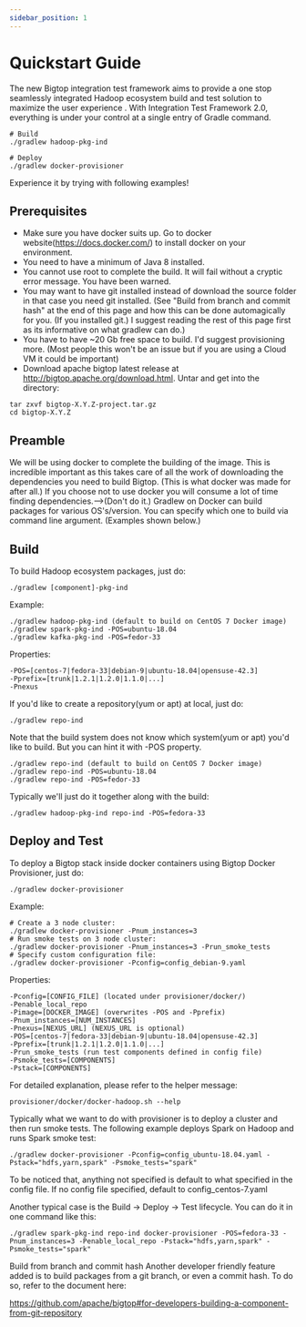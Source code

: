 ```yaml
---
sidebar_position: 1
---
```


# Quickstart Guide

The new Bigtop integration test framework aims to provide a one stop seamlessly integrated Hadoop ecosystem build and test solution to maximize the user experience . With Integration Test Framework 2.0, everything is under your control at a single entry of Gradle command.

```shell
# Build
./gradlew hadoop-pkg-ind

# Deploy
./gradlew docker-provisioner
```

Experience it by trying with following examples!

## Prerequisites
- Make sure you have docker suits up. Go to docker website(https://docs.docker.com/) to install docker on your environment. 
- You need to have a minimum of Java 8 installed.
- You cannot use root to complete the build.  It will fail without a cryptic error message.  You have been warned.
- You may want to have git installed instead of download the source folder in that case you need git installed. (See "Build from branch and commit hash" at the end of this page and how this can be done automagically for you.  (If you installed git.)  I suggest reading the rest of this page first as its informative on what gradlew can do.)
- You have to have ~20 Gb free space to build. I'd suggest provisioning more. (Most people this won't be an issue but if you are using a Cloud VM it could be important)
- Download apache bigtop latest release at http://bigtop.apache.org/download.html. Untar and get into the directory:

```shel
tar zxvf bigtop-X.Y.Z-project.tar.gz
cd bigtop-X.Y.Z
```

## Preamble
We will be using docker to complete the building of the image.  This is incredible important as this takes care of all the work of downloading the dependencies you need to build Bigtop. (This is what docker was made for after all.)  If you choose not to use docker you will consume a lot of time finding dependencies.-->(Don't do it.)  Gradlew on Docker can build packages for various OS's/version.  You can specify which one to build via command line argument. (Examples shown below.)

## Build
To build Hadoop ecosystem packages, just do:

```shell
./gradlew [component]-pkg-ind
```

Example:

```shell
./gradlew hadoop-pkg-ind (default to build on CentOS 7 Docker image)
./gradlew spark-pkg-ind -POS=ubuntu-18.04
./gradlew kafka-pkg-ind -POS=fedor-33
```

Properties:
```shell
-POS=[centos-7|fedora-33|debian-9|ubuntu-18.04|opensuse-42.3]
-Pprefix=[trunk|1.2.1|1.2.0|1.1.0|...]
-Pnexus
```

If you'd like to create a repository(yum or apt) at local, just do:

```shell
./gradlew repo-ind
```

Note that the build system does not know which system(yum or apt) you'd like to build. But you can hint it with -POS property.

```shell
./gradlew repo-ind (default to build on CentOS 7 Docker image)
./gradlew repo-ind -POS=ubuntu-18.04
./gradlew repo-ind -POS=fedor-33
```

Typically we'll just do it together along with the build:

```shell
./gradlew hadoop-pkg-ind repo-ind -POS=fedora-33
```

## Deploy and Test
To deploy a Bigtop stack inside docker containers using Bigtop Docker Provisioner, just do:

```shell
./gradlew docker-provisioner
```

Example:

```shell
# Create a 3 node cluster:
./gradlew docker-provisioner -Pnum_instances=3
# Run smoke tests on 3 node cluster:
./gradlew docker-provisioner -Pnum_instances=3 -Prun_smoke_tests
# Specify custom configuration file:
./gradlew docker-provisioner -Pconfig=config_debian-9.yaml
```

Properties:

```shell
-Pconfig=[CONFIG_FILE] (located under provisioner/docker/)
-Penable_local_repo
-Pimage=[DOCKER_IMAGE] (overwrites -POS and -Pprefix)
-Pnum_instances=[NUM_INSTANCES]
-Pnexus=[NEXUS_URL] (NEXUS_URL is optional)
-POS=[centos-7|fedora-33|debian-9|ubuntu-18.04|opensuse-42.3]
-Pprefix=[trunk|1.2.1|1.2.0|1.1.0|...]
-Prun_smoke_tests (run test components defined in config file)
-Psmoke_tests=[COMPONENTS]
-Pstack=[COMPONENTS]
```

For detailed explanation, please refer to the helper message:

```shell
provisioner/docker/docker-hadoop.sh --help
```

Typically what we want to do with provisioner is to deploy a cluster and then run smoke tests. The following example deploys Spark on Hadoop and runs Spark smoke test:

```shell
./gradlew docker-provisioner -Pconfig=config_ubuntu-18.04.yaml -Pstack="hdfs,yarn,spark" -Psmoke_tests="spark"
```

To be noticed that, anything not specified is default to what specified in the config file. If no config file specified, default to config_centos-7.yaml

Another typical case is the Build → Deploy → Test lifecycle. You can do it in one command like this:

```shell
./gradlew spark-pkg-ind repo-ind docker-provisioner -POS=fedora-33 -Pnum_instances=3 -Penable_local_repo -Pstack="hdfs,yarn,spark" -Psmoke_tests="spark"
```

Build from branch and commit hash
Another developer friendly feature added is to build packages from a git branch, or even a commit hash. To do so, refer to the document here:

https://github.com/apache/bigtop#for-developers-building-a-component-from-git-repository

